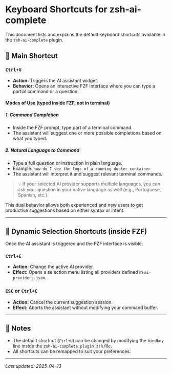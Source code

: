 # Keyboard Shortcuts for zsh-ai-complete

This document lists and explains the default keyboard shortcuts available in the `zsh-ai-complete` plugin.

## 🧠 Main Shortcut

### `Ctrl+U`

- **Action:** Triggers the AI assistant widget.
- **Behavior:** Opens an interactive FZF interface where you can type a partial command or a question.

#### Modes of Use (typed inside FZF, not in terminal)

##### 1. Command Completion

- Inside the FZF prompt, type part of a terminal command.
- The assistant will suggest one or more possible completions based on what you typed.

##### 2. Natural Language to Command

- Type a full question or instruction in plain language.
- Example: `how do I see the logs of a running docker container`
- The assistant will interpret it and suggest relevant terminal commands.

> 💡 If your selected AI provider supports multiple languages, you can ask your question in your native language as well (e.g., Portuguese, Spanish, etc.).

This dual behavior allows both experienced and new users to get productive suggestions based on either syntax or intent.

---

## 🔁 Dynamic Selection Shortcuts (inside FZF)

Once the AI assistant is triggered and the FZF interface is visible:

### `Ctrl+E`

- **Action:** Change the active AI provider.
- **Effect:** Opens a selection menu listing all providers defined in `ai-providers.json`.

### `ESC` or `Ctrl+C`

- **Action:** Cancel the current suggestion session.
- **Effect:** Aborts the assistant without modifying your command buffer.

---

## 📝 Notes

- The default shortcut (`Ctrl+U`) can be changed by modifying the `bindkey` line inside the `zsh-ai-complete.plugin.zsh` file.
- All shortcuts can be remapped to suit your preferences.

---

_Last updated: 2025-04-13_
